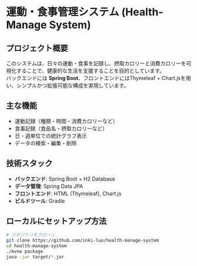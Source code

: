 # 運動・食事管理システム (Health-Manage System)

## プロジェクト概要
このシステムは、日々の運動・食事を記録し、摂取カロリーと消費カロリーを可視化することで、健康的な生活を支援することを目的としています。  
バックエンドには **Spring Boot**、フロントエンドにはThymeleaf + Chart.jsを用い、シンプルかつ拡張可能な構成を実現しています。

## 主な機能
- 運動記録（種類・時間・消費カロリーなど）
- 食事記録（食品名・摂取カロリーなど）
- 日・週単位での統計グラフ表示
- データの検索・編集・削除

## 技術スタック
- **バックエンド**: Spring Boot + H2 Database
- **データ管理**: Spring Data JPA
- **フロントエンド**: HTML (Thymeleaf), Chart.js
- **ビルドツール**: Gradle

## ローカルにセットアップ方法
```bash
# リポジトリをクローン
git clone https://github.com/inki-luo/health-manage-system
cd health-manage-system
./mvnw package
java -jar target/*.jar

